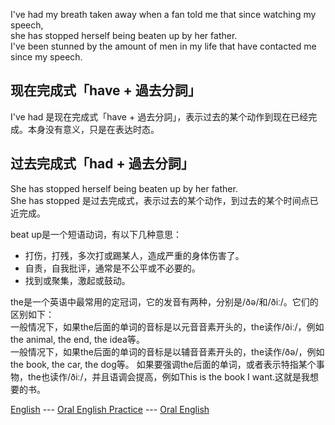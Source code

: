I've had my breath taken away when a fan told me that since watching my speech,    
she has stopped herself being beaten up by her father.     
I've been stunned by the amount of men in my life that have contacted me since my speech.      


现在完成式「have + 過去分詞」    
-------------------------------------------
I've had 是现在完成式「have + 過去分詞」，表示过去的某个动作到现在已经完成。本身没有意义，只是在表达时态。     

过去完成式「had + 過去分詞」    
--------------------------------------------
She has stopped herself being beaten up by her father.      
She has stopped 是过去完成式，表示过去的某个动作，到过去的某个时间点已近完成。     

beat up是一个短语动词，有以下几种意思：    
- 打伤，打残，多次打或踢某人，造成严重的身体伤害了。      
- 自责，自我批评，通常是不公平或不必要的。     
- 找到或聚集，激起或鼓动。    

the是一个英语中最常用的定冠词，它的发音有两种，分别是/ðə/和/ðiː/。它们的区别如下：    
一般情况下，如果the后面的单词的音标是以元音音素开头的，the读作/ðiː/，例如the animal, the end, the idea等。    
一般情况下，如果the后面的单词的音标是以辅音音素开头的，the读作/ðə/，例如the book, the car, the dog等。
如果要强调the后面的单词，或者表示特指某个事物，the也读作/ðiː/，并且语调会提高，例如This is the book I want.这就是我想要的书。   

[English](../../english.md) --- [Oral English Practice](oral_english_practice.md) --- [Oral English](../oral_english.md)        
